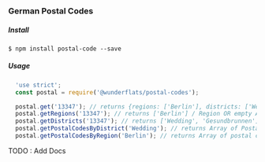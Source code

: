 ### German Postal Codes

##### Install

``$ npm install postal-code --save ``


##### Usage
```js
  'use strict';
  const postal = require('@wunderflats/postal-codes');

  postal.get('13347'); // returns {regions: ['Berlin'], districts: ['Wedding', 'Gesundbrunnen']}; OR null in case nothing was found
  postal.getRegions('13347'); // returns ['Berlin'] / Region OR empty Array
  postal.getDistricts('13347'); // returns ['Wedding', 'Gesundbrunnen'] or empty Array
  postal.getPostalCodesByDistrict('Wedding'); // returns Array of Postal codes or Empty Array
  postal.getPostalCodesByRegion('Berlin'); // returns Array of postal codes or Empty array
```


TODO : Add Docs

